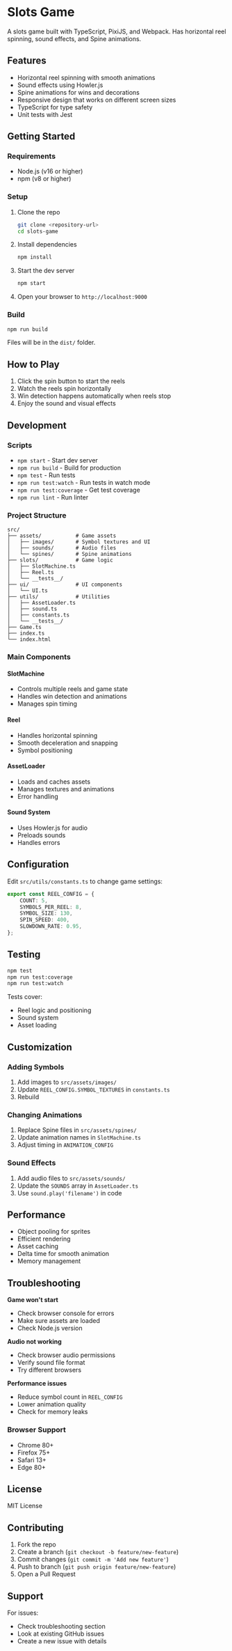 # Slots Game

A slots game built with TypeScript, PixiJS, and Webpack. Has horizontal reel spinning, sound effects, and Spine animations.

## Features

- Horizontal reel spinning with smooth animations
- Sound effects using Howler.js
- Spine animations for wins and decorations
- Responsive design that works on different screen sizes
- TypeScript for type safety
- Unit tests with Jest

## Getting Started

### Requirements

- Node.js (v16 or higher)
- npm (v8 or higher)

### Setup

1. Clone the repo
   ```bash
   git clone <repository-url>
   cd slots-game
   ```

2. Install dependencies
   ```bash
   npm install
   ```

3. Start the dev server
   ```bash
   npm start
   ```

4. Open your browser to `http://localhost:9000`

### Build

```bash
npm run build
```

Files will be in the `dist/` folder.

## How to Play

1. Click the spin button to start the reels
2. Watch the reels spin horizontally
3. Win detection happens automatically when reels stop
4. Enjoy the sound and visual effects

## Development

### Scripts

- `npm start` - Start dev server
- `npm run build` - Build for production
- `npm test` - Run tests
- `npm run test:watch` - Run tests in watch mode
- `npm run test:coverage` - Get test coverage
- `npm run lint` - Run linter

### Project Structure

```
src/
├── assets/           # Game assets
│   ├── images/       # Symbol textures and UI
│   ├── sounds/       # Audio files
│   └── spines/       # Spine animations
├── slots/            # Game logic
│   ├── SlotMachine.ts
│   ├── Reel.ts
│   └── __tests__/
├── ui/               # UI components
│   └── UI.ts
├── utils/            # Utilities
│   ├── AssetLoader.ts
│   ├── sound.ts
│   ├── constants.ts
│   └── __tests__/
├── Game.ts
├── index.ts
└── index.html
```

### Main Components

#### SlotMachine
- Controls multiple reels and game state
- Handles win detection and animations
- Manages spin timing

#### Reel
- Handles horizontal spinning
- Smooth deceleration and snapping
- Symbol positioning

#### AssetLoader
- Loads and caches assets
- Manages textures and animations
- Error handling

#### Sound System
- Uses Howler.js for audio
- Preloads sounds
- Handles errors

## Configuration

Edit `src/utils/constants.ts` to change game settings:

```typescript
export const REEL_CONFIG = {
    COUNT: 5,
    SYMBOLS_PER_REEL: 8,
    SYMBOL_SIZE: 130,
    SPIN_SPEED: 400,
    SLOWDOWN_RATE: 0.95,
};
```

## Testing

```bash
npm test
npm run test:coverage
npm run test:watch
```

Tests cover:
- Reel logic and positioning
- Sound system
- Asset loading

## Customization

### Adding Symbols

1. Add images to `src/assets/images/`
2. Update `REEL_CONFIG.SYMBOL_TEXTURES` in `constants.ts`
3. Rebuild

### Changing Animations

1. Replace Spine files in `src/assets/spines/`
2. Update animation names in `SlotMachine.ts`
3. Adjust timing in `ANIMATION_CONFIG`

### Sound Effects

1. Add audio files to `src/assets/sounds/`
2. Update the `SOUNDS` array in `AssetLoader.ts`
3. Use `sound.play('filename')` in code

## Performance

- Object pooling for sprites
- Efficient rendering
- Asset caching
- Delta time for smooth animation
- Memory management

## Troubleshooting

**Game won't start**
- Check browser console for errors
- Make sure assets are loaded
- Check Node.js version

**Audio not working**
- Check browser audio permissions
- Verify sound file format
- Try different browsers

**Performance issues**
- Reduce symbol count in `REEL_CONFIG`
- Lower animation quality
- Check for memory leaks

### Browser Support

- Chrome 80+
- Firefox 75+
- Safari 13+
- Edge 80+

## License

MIT License

## Contributing

1. Fork the repo
2. Create a branch (`git checkout -b feature/new-feature`)
3. Commit changes (`git commit -m 'Add new feature'`)
4. Push to branch (`git push origin feature/new-feature`)
5. Open a Pull Request

## Support

For issues:
- Check troubleshooting section
- Look at existing GitHub issues
- Create a new issue with details
